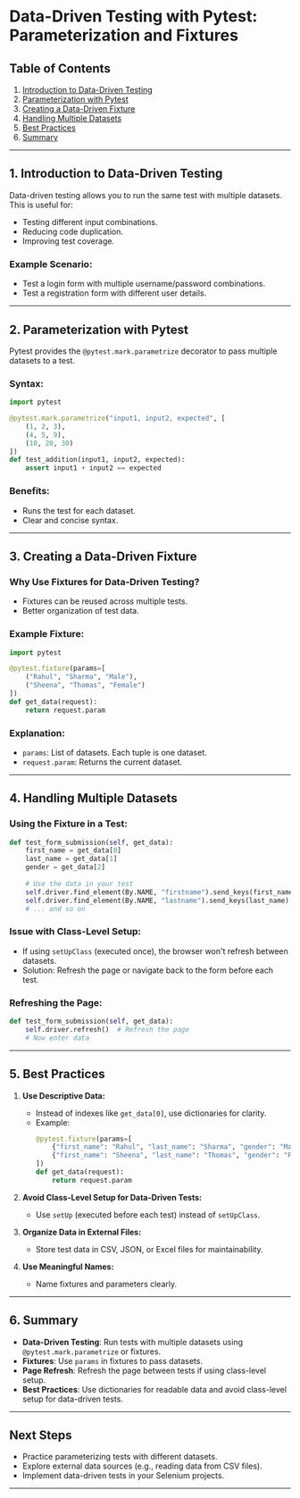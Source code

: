 # **Data-Driven Testing with Pytest: Parameterization and Fixtures**

## **Table of Contents**
1. [Introduction to Data-Driven Testing](#1-introduction-to-data-driven-testing)
2. [Parameterization with Pytest](#2-parameterization-with-pytest)
3. [Creating a Data-Driven Fixture](#3-creating-a-data-driven-fixture)
4. [Handling Multiple Datasets](#4-handling-multiple-datasets)
5. [Best Practices](#5-best-practices)
6. [Summary](#6-summary)

---

## **1. Introduction to Data-Driven Testing**

Data-driven testing allows you to run the same test with multiple datasets. This is useful for:
- Testing different input combinations.
- Reducing code duplication.
- Improving test coverage.

### **Example Scenario:**
- Test a login form with multiple username/password combinations.
- Test a registration form with different user details.

---

## **2. Parameterization with Pytest**

Pytest provides the `@pytest.mark.parametrize` decorator to pass multiple datasets to a test.

### **Syntax:**
```python
import pytest

@pytest.mark.parametrize("input1, input2, expected", [
    (1, 2, 3),
    (4, 5, 9),
    (10, 20, 30)
])
def test_addition(input1, input2, expected):
    assert input1 + input2 == expected
```

### **Benefits:**
- Runs the test for each dataset.
- Clear and concise syntax.

---

## **3. Creating a Data-Driven Fixture**

### **Why Use Fixtures for Data-Driven Testing?**
- Fixtures can be reused across multiple tests.
- Better organization of test data.

### **Example Fixture:**
```python
import pytest

@pytest.fixture(params=[
    ("Rahul", "Sharma", "Male"),
    ("Sheena", "Thomas", "Female")
])
def get_data(request):
    return request.param
```

### **Explanation:**
- `params`: List of datasets. Each tuple is one dataset.
- `request.param`: Returns the current dataset.

---

## **4. Handling Multiple Datasets**

### **Using the Fixture in a Test:**
```python
def test_form_submission(self, get_data):
    first_name = get_data[0]
    last_name = get_data[1]
    gender = get_data[2]
    
    # Use the data in your test
    self.driver.find_element(By.NAME, "firstname").send_keys(first_name)
    self.driver.find_element(By.NAME, "lastname").send_keys(last_name)
    # ... and so on
```

### **Issue with Class-Level Setup:**
- If using `setUpClass` (executed once), the browser won't refresh between datasets.
- Solution: Refresh the page or navigate back to the form before each test.

### **Refreshing the Page:**
```python
def test_form_submission(self, get_data):
    self.driver.refresh()  # Refresh the page
    # Now enter data
```

---

## **5. Best Practices**

1. **Use Descriptive Data:**
   - Instead of indexes like `get_data[0]`, use dictionaries for clarity.
   - Example:
     ```python
     @pytest.fixture(params=[
         {"first_name": "Rahul", "last_name": "Sharma", "gender": "Male"},
         {"first_name": "Sheena", "last_name": "Thomas", "gender": "Female"}
     ])
     def get_data(request):
         return request.param
     ```

2. **Avoid Class-Level Setup for Data-Driven Tests:**
   - Use `setUp` (executed before each test) instead of `setUpClass`.

3. **Organize Data in External Files:**
   - Store test data in CSV, JSON, or Excel files for maintainability.

4. **Use Meaningful Names:**
   - Name fixtures and parameters clearly.

---

## **6. Summary**

- **Data-Driven Testing**: Run tests with multiple datasets using `@pytest.mark.parametrize` or fixtures.
- **Fixtures**: Use `params` in fixtures to pass datasets.
- **Page Refresh**: Refresh the page between tests if using class-level setup.
- **Best Practices**: Use dictionaries for readable data and avoid class-level setup for data-driven tests.

---

## **Next Steps**
- Practice parameterizing tests with different datasets.
- Explore external data sources (e.g., reading data from CSV files).
- Implement data-driven tests in your Selenium projects.

---
